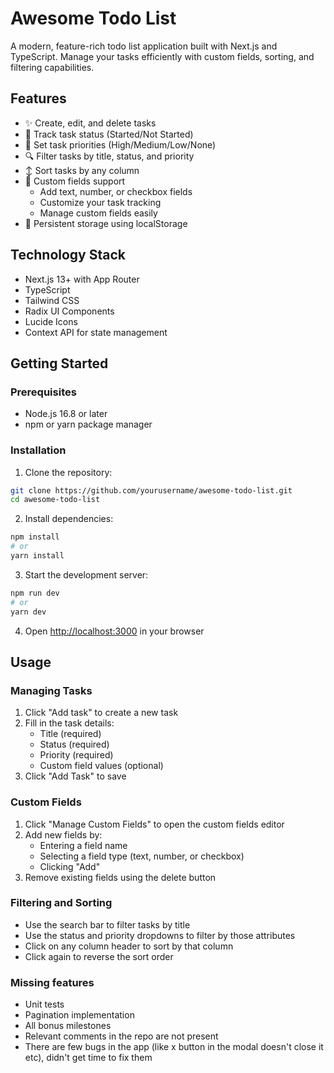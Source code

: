 # Awesome Todo List

A modern, feature-rich todo list application built with Next.js and TypeScript. Manage your tasks efficiently with custom fields, sorting, and filtering capabilities.

## Features

- ✨ Create, edit, and delete tasks
- 🔄 Track task status (Started/Not Started)
- 🎯 Set task priorities (High/Medium/Low/None)
- 🔍 Filter tasks by title, status, and priority
- ↕️ Sort tasks by any column
- 🎨 Custom fields support
  - Add text, number, or checkbox fields
  - Customize your task tracking
  - Manage custom fields easily
- 💾 Persistent storage using localStorage


## Technology Stack

- Next.js 13+ with App Router
- TypeScript
- Tailwind CSS
- Radix UI Components
- Lucide Icons
- Context API for state management

## Getting Started

### Prerequisites

- Node.js 16.8 or later
- npm or yarn package manager

### Installation

1. Clone the repository:
```bash
git clone https://github.com/yourusername/awesome-todo-list.git
cd awesome-todo-list
```

2. Install dependencies:
```bash
npm install
# or
yarn install
```

3. Start the development server:
```bash
npm run dev
# or
yarn dev
```

4. Open [http://localhost:3000](http://localhost:3000) in your browser

## Usage

### Managing Tasks

1. Click "Add task" to create a new task
2. Fill in the task details:
   - Title (required)
   - Status (required)
   - Priority (required)
   - Custom field values (optional)
3. Click "Add Task" to save

### Custom Fields

1. Click "Manage Custom Fields" to open the custom fields editor
2. Add new fields by:
   - Entering a field name
   - Selecting a field type (text, number, or checkbox)
   - Clicking "Add"
3. Remove existing fields using the delete button

### Filtering and Sorting

- Use the search bar to filter tasks by title
- Use the status and priority dropdowns to filter by those attributes
- Click on any column header to sort by that column
- Click again to reverse the sort order

### Missing features
 - Unit tests
 - Pagination implementation
 - All bonus milestones
 - Relevant comments in the repo are not present
 - There are few bugs in the app (like x button in the modal doesn't close it etc), didn't get time to fix them
